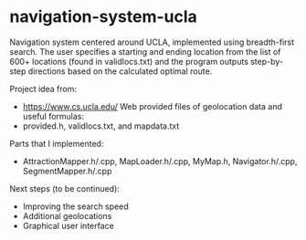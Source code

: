 # navigation-system-ucla
Navigation system centered around UCLA, implemented using breadth-first search. The user specifies a starting and ending location from the list of 600+ locations (found in validlocs.txt) and the program outputs step-by-step directions based on the calculated optimal route. 

Project idea from: 
- https://www.cs.ucla.edu/
Web provided files of geolocation data and useful formulas: 
- provided.h, validlocs.txt, and mapdata.txt

Parts that I implemented: 
- AttractionMapper.h/.cpp, MapLoader.h/.cpp, MyMap.h, Navigator.h/.cpp, SegmentMapper.h/.cpp  

Next steps (to be continued):
- Improving the search speed 
- Additional geolocations 
- Graphical user interface
